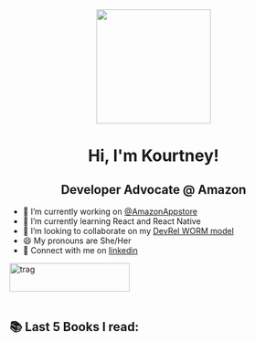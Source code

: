 <div id="header" align="center">
  <img src="https://media.giphy.com/media/v1.Y2lkPTc5MGI3NjExdnlwZmhwM21yNmhmMzM2dGF0a3lmNHNka2ZwMjY1eWJnZ3MzNzhjNCZlcD12MV9naWZzX3NlYXJjaCZjdD1n/wW95fEq09hOI8/giphy.gif" width="200"/>
</div>

<h1 align="center">Hi, I'm Kourtney!</h1>
<h2 align="center">Developer Advocate @ Amazon</h2>

- 🔭 I’m currently working on [@AmazonAppstore](https://developer.amazon.com/apps-and-games)
- 🌱 I’m currently learning React and React Native
- 👯 I’m looking to collaborate on my [DevRel WORM model](https://github.com/knmeiss/devrel-worm-model)
- 😄 My pronouns are She/Her
- 💌 Connect with me on [linkedin](https://linkedin.com/in/kourtney-m-a59792a6)

<p><a href="https://www.buymeacoffee.com/kourtney"> <img align="left" src="https://cdn.buymeacoffee.com/buttons/v2/default-orange.png" height="50" width="210" alt="trag" /></a></p><br><br><br><br>

## 📚 Last 5 Books I read:
<!-- BOOKS:START -->
<!-- BOOKS:END -->

